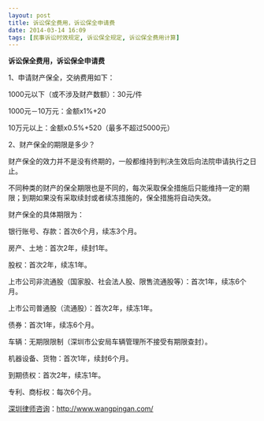 ```yaml
---
layout: post
title: 诉讼保全费用，诉讼保全申请费
date: 2014-03-14 16:09
tags: [民事诉讼时效规定, 诉讼保全规定, 诉讼保全费用计算]
---
```

<strong>诉讼保全费用，诉讼保全申请费</strong>

1、申请财产保全，交纳费用如下：

1000元以下（或不涉及财产数额）：30元/件

1000元－10万元：金额x1%+20

10万元以上：金额x0.5%+520（最多不超过5000元）

2、财产保全的期限是多少？

财产保全的效力并不是没有终期的，一般都维持到判决生效后向法院申请执行之日止。

不同种类的财产的保全期限也是不同的，每次采取保全措施后只能维持一定的期限；到期如果没有采取续封或者续冻措施的，保全措施将自动失效。

财产保全的具体期限为：

银行账号、存款：首次6个月，续冻3个月。

房产、土地：首次2年，续封1年。

股权：首次2年，续冻1年。

上市公司非流通股（国家股、社会法人股、限售流通股等）：首次1年，续冻6个月。

上市公司普通股（流通股）：首次2年，续冻1年。

债券：首次1年，续冻6个月。

车辆：无期限限制（深圳市公安局车辆管理所不接受有期限查封）。

机器设备、货物：首次1年，续封6个月。

到期债权：首次2年，续冻1年。

专利、商标权：每次6个月。

<a href="http://www.wangpingan.com/">深圳律师咨询</a>：<a href="http://www.wangpingan.com/">http://www.wangpingan.com/</a>

